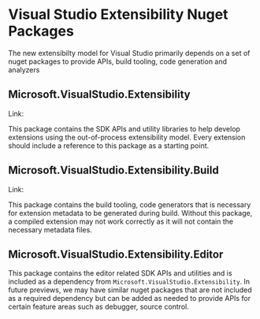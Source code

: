 # Visual Studio Extensibility Nuget Packages
The new extensibilty model for Visual Studio primarily depends on a set of nuget packages to provide APIs, build tooling, code generation and analyzers

## Microsoft.VisualStudio.Extensibility
Link: <TBD>

This package contains the SDK APIs and utility libraries to help develop extensions using the out-of-process extensibility model. Every extension should include a reference to this package as a starting point.

## Microsoft.VisualStudio.Extensibility.Build
Link: <TBD>

This package contains the build tooling, code generators that is necessary for extension metadata to be generated during build. Without this package, a compiled extension may not work correctly as it will not contain the necessary metadata files.

## Microsoft.VisualStudio.Extensibility.Editor
This package contains the editor related SDK APIs and utilities and is included as a dependency from `Microsoft.VisualStudio.Extensibility`. In future previews, we may have similar nuget packages that are not included as a required dependency but can be added as needed to provide APIs for certain feature areas such as debugger, source control.